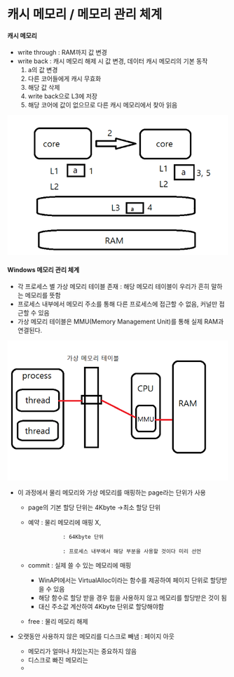 # 캐시 메모리 / 메모리 관리 체계

#### 캐시 메모리

* write through : RAM까지 값 변경
* write back : 캐시 메모리 해제 시 값 변경, 데이터 캐시 메모리의 기본 동작
  1. a의 값 변경
  2. 다른 코어들에게 캐시 무효화 
  3. 해당 값 삭제
  4. write back으로 L3에 저장
  5. 해당 코어에 값이 없으므로 다른 캐시 메모리에서  찾아 읽음

![](../.gitbook/assets/write-back.png)



#### Windows 메모리 관리 체계

* 각 프로세스 별 가상 메모리 테이블 존재 : 해당 메모리 테이블이 우리가 흔히 말하는 메모리를 뜻함
* 프로세스 내부에서 메모리 주소를 통해 다른 프로세스에 접근할 수 없음, 커널만 접근할 수 있음
* 가상 메모리 테이블은 MMU\(Memory Management Unit\)를 통해 실제 RAM과 연결된다.

![](../.gitbook/assets/.png%20%283%29.png)

* 이 과정에서 물리 메모리와 가상 메모리를 매핑하는 page라는 단위가 사용

  * page의 기본 할당 단위는 4Kbyte →최소 할당 단위
  * 예약 : 물리 메모리에 매핑 X,

                   : 64Kbyte 단위

                   : 프로세스 내부에서 해당 부분을 사용할 것이다 미리 선언  


  * commit : 실제 쓸 수 있는 메모리에 매핑

    * WinAPI에서는 VirtualAlloc이라는 함수를 제공하여 페이지 단위로 할당받을 수 있음
    * 해당 함수로 할당 받을 경우 힙을 사용하지 않고 메모리를 할당받은 것이 됨
    * 대신 주소값 계산하여 4Kbyte 단위로 할당해야함

  * free : 물리 메모리 해제 

* 오랫동안 사용하지 않은 메모리를 디스크로 빼냄 : 페이지 아웃
  * 메모리가 얼마나 차있는지는 중요하지 않음
  * 디스크로 빠진 메모리는 
  * 


